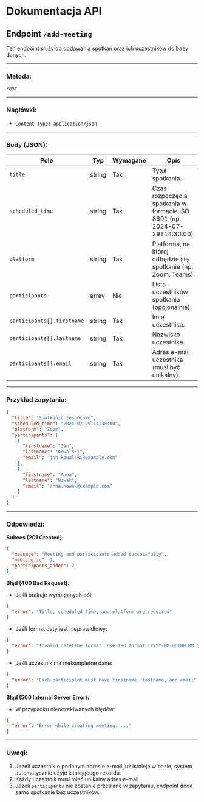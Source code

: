 # Dokumentacja API

## Endpoint `/add-meeting`

Ten endpoint służy do dodawania spotkań oraz ich uczestników do bazy danych.

---

### **Metoda:**  
`POST`

---

### **Nagłówki:**  
- `Content-Type: application/json`

---

### **Body (JSON):**  

| Pole             | Typ       | Wymagane | Opis                                                        |
|------------------|-----------|----------|------------------------------------------------------------|
| `title`         | string    | Tak      | Tytuł spotkania.                                           |
| `scheduled_time`| string    | Tak      | Czas rozpoczęcia spotkania w formacie ISO 8601 (np. 2024-07-29T14:30:00). |
| `platform`      | string    | Tak      | Platforma, na której odbędzie się spotkanie (np. Zoom, Teams). |
| `participants`  | array     | Nie      | Lista uczestników spotkania (opcjonalnie).                 |
| `participants[].firstname` | string | Tak | Imię uczestnika.                                          |
| `participants[].lastname`  | string | Tak | Nazwisko uczestnika.                                      |
| `participants[].email`     | string | Tak | Adres e-mail uczestnika (musi być unikalny).              |

---

### **Przykład zapytania:**

```json
{
  "title": "Spotkanie zespołowe",
  "scheduled_time": "2024-07-29T14:30:00",
  "platform": "Zoom",
  "participants": [
    {
      "firstname": "Jan",
      "lastname": "Kowalski",
      "email": "jan.kowalski@example.com"
    },
    {
      "firstname": "Anna",
      "lastname": "Nowak",
      "email": "anna.nowak@example.com"
    }
  ]
}
```

---

### **Odpowiedzi:**

**Sukces (201 Created):**
```json
{
  "message": "Meeting and participants added successfully",
  "meeting_id": 1,
  "participants_added": 2
}
```

**Błąd (400 Bad Request):**
- Jeśli brakuje wymaganych pól:
```json
{
  "error": "Title, scheduled_time, and platform are required"
}
```

- Jeśli format daty jest nieprawidłowy:
```json
{
  "error": "Invalid datetime format. Use ISO format (YYYY-MM-DDTHH:MM:SS): ..."
}
```

- Jeśli uczestnik ma niekompletne dane:
```json
{
  "error": "Each participant must have firstname, lastname, and email"
}
```

**Błąd (500 Internal Server Error):**
- W przypadku nieoczekiwanych błędów:
```json
{
  "error": "Error while creating meeting: ..."
}
```

---

### **Uwagi:**
1. Jeżeli uczestnik o podanym adresie e-mail już istnieje w bazie, system automatycznie użyje istniejącego rekordu.
2. Każdy uczestnik musi mieć unikalny adres e-mail.
3. Jeżeli `participants` nie zostanie przesłane w zapytaniu, endpoint doda samo spotkanie bez uczestników.